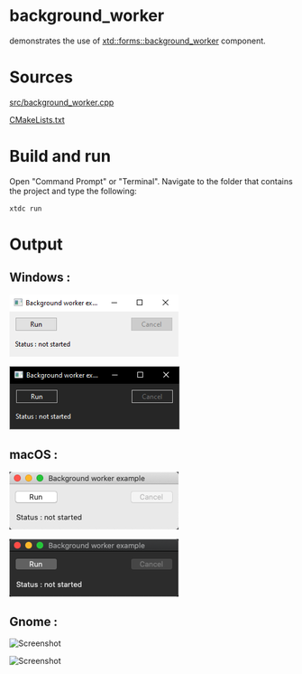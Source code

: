 # background_worker

demonstrates the use of [xtd::forms::background_worker](../../../../src/xtd_forms/include/xtd/forms/background_worker.hpp) component.

# Sources

[src/background_worker.cpp](src/background_worker.cpp)

[CMakeLists.txt](CMakeLists.txt)

# Build and run

Open "Command Prompt" or "Terminal". Navigate to the folder that contains the project and type the following:

```shell
xtdc run
```

# Output

## Windows :

![Screenshot](../../../../docs/pictures/examples/background_worker_w.png)

![Screenshot](../../../../docs/pictures/examples/background_worker_wd.png)

## macOS :

![Screenshot](../../../../docs/pictures/examples/background_worker_m.png)

![Screenshot](../../../../docs/pictures/examples/background_worker_md.png)

## Gnome :

![Screenshot](../../../../docs/pictures/examples/background_worker_g.png)

![Screenshot](../../../../docs/pictures/examples/background_worker_gd.png)
